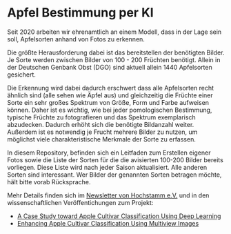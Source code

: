 # Apfel Bestimmung per KI

Seit 2020 arbeiten wir ehrenamtlich an einem Modell, dass in der Lage sein soll, Apfelsorten anhand von Fotos zu erkennen.

Die größte Herausforderung dabei ist das bereitstellen der benötigten Bilder. Je Sorte werden zwischen Bilder von 100 - 200 Früchten benötigt. Allein in der Deutschen Genbank Obst (DGO) sind aktuell allein 1440 Apfelsorten gesichert.

Die Erkennung wird dabei dadurch erschwert dass alle Apfelsorten recht ähnlich sind (alle sehen wie Äpfel aus) und gleichzeitig die Früchte einer Sorte ein sehr großes Spektrum von Größe, Form und Farbe aufweisen können. Daher ist es wichtig, wie bei jeder pomologischen Bestimmung, typische Früchte zu fotografieren und das Spektrum exemplarisch abzudecken. Dadurch erhöht sich die benötigte Bildanzahl weiter. Außerdem ist es notwendig je Frucht mehrere Bilder zu nutzen, um möglichst viele charakteristische Merkmale der Sorte zu erfassen.

In diesem Repository, befinden sich ein Leitfaden zum Erstellen eigener Fotos sowie die Liste der Sorten für die die avisierten 100-200 Bilder bereits vorliegen. Diese Liste wird nach jeder Saison aktualisiert. Alle anderen Sorten sind interessant. Wer Bilder der genannten Sorten betragen möchte, hält bitte vorab Rücksprache.     

Mehr Details finden sich im [Newsletter von Hochstamm e.V.](https://www.hochstamm-deutschland.de/nachricht/apfelsorten-per-app-erkennen-wird-es-das-geben) und in den wissenschaftlichen Veröffentichungen zum Projekt:

- [A Case Study toward Apple Cultivar Classification Using Deep Learning](https://www.mdpi.com/2624-7402/5/2/50)
- [Enhancing Apple Cultivar Classification Using Multiview Images](https://www.mdpi.com/2313-433X/10/4/94)
